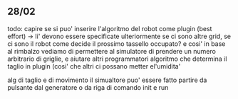 ## 28/02

todo: capire se si puo' inserire l'algoritmo del robot come plugin (best effort) -> li' devono essere specificate
ulteriormente se ci sono altre grid, se ci sono
il robot come decide il prossimo tassello occupato? e cosi' in base al rimbalzo
vediamo di permettere al simulatore di prendere un numero arbitrario di griglie, e aiutare altri programmatori
algoritmo che determina il taglio in plugin (cosi' che altri ci possano metter el'umidita'

alg di taglio e di movimento
il simualtore puo' essere fatto partire da pulsante dal generatore o da riga di comando
init e run
